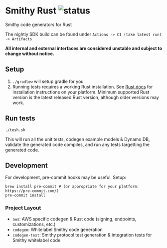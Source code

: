 # Smithy Rust ![status](https://github.com/awslabs/smithy-rs/workflows/CI/badge.svg)
Smithy code generators for Rust

The nightly SDK build can be found under `Actions -> CI (take latest run) -> Artifacts`

**All internal and external interfaces are considered unstable and subject to change without notice.**

## Setup
1. `./gradlew` will setup gradle for you
2. Running tests requires a working Rust installation. See [Rust docs](https://www.rust-lang.org/learn/get-started) for
installation instructions on your platform. Minimum supported Rust version is the latest released Rust version, although older versions may work.

## Run tests
```./tesh.sh```

This will run all the unit tests, codegen example models & Dynamo DB, validate the generated code compiles, and run any tests targetting the generated code.

## Development
For development, pre-commit hooks may be useful. Setup:
```
brew install pre-commit # (or appropriate for your platform: https://pre-commit.com/)
pre-commit install
```

### Project Layout
* `aws`: AWS specific codegen & Rust code (signing, endpoints, customizations, etc.)
* `codegen`: Whitelabel Smithy code generation
* `codegen-test`: Smithy protocol test generation & integration tests for Smithy whitelabel code
